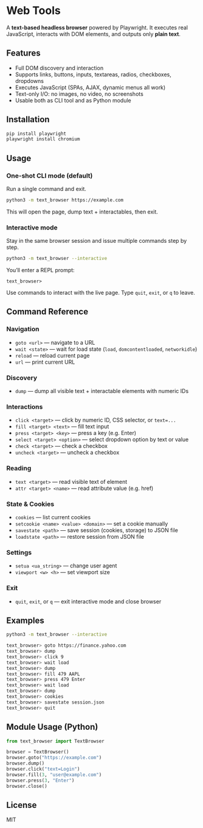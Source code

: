 # Web Tools

A **text-based headless browser** powered by Playwright.
It executes real JavaScript, interacts with DOM elements, and outputs only **plain text**.

## Features
- Full DOM discovery and interaction
- Supports links, buttons, inputs, textareas, radios, checkboxes, dropdowns
- Executes JavaScript (SPAs, AJAX, dynamic menus all work)
- Text-only I/O: no images, no video, no screenshots
- Usable both as CLI tool and as Python module

## Installation
```bash
pip install playwright
playwright install chromium
```

## Usage

### One-shot CLI mode (default)
Run a single command and exit.
```bash
python3 -m text_browser https://example.com
```
This will open the page, dump text + interactables, then exit.

### Interactive mode
Stay in the same browser session and issue multiple commands step by step.
```bash
python3 -m text_browser --interactive
```

You’ll enter a REPL prompt:
```
text_browser>
```
Use commands to interact with the live page. Type `quit`, `exit`, or `q` to leave.

## Command Reference

### Navigation
- `goto <url>` — navigate to a URL
- `wait <state>` — wait for load state (`load`, `domcontentloaded`, `networkidle`)
- `reload` — reload current page
- `url` — print current URL

### Discovery
- `dump` — dump all visible text + interactable elements with numeric IDs

### Interactions
- `click <target>` — click by numeric ID, CSS selector, or `text=...`
- `fill <target> <text>` — fill text input
- `press <target> <key>` — press a key (e.g. Enter)
- `select <target> <option>` — select dropdown option by text or value
- `check <target>` — check a checkbox
- `uncheck <target>` — uncheck a checkbox

### Reading
- `text <target>` — read visible text of element
- `attr <target> <name>` — read attribute value (e.g. href)

### State & Cookies
- `cookies` — list current cookies
- `setcookie <name> <value> <domain>` — set a cookie manually
- `savestate <path>` — save session (cookies, storage) to JSON file
- `loadstate <path>` — restore session from JSON file

### Settings
- `setua <ua_string>` — change user agent
- `viewport <w> <h>` — set viewport size

### Exit
- `quit`, `exit`, or `q` — exit interactive mode and close browser

## Examples
```bash
python3 -m text_browser --interactive

text_browser> goto https://finance.yahoo.com
text_browser> dump
text_browser> click 9
text_browser> wait load
text_browser> dump
text_browser> fill 479 AAPL
text_browser> press 479 Enter
text_browser> wait load
text_browser> dump
text_browser> cookies
text_browser> savestate session.json
text_browser> quit
```

## Module Usage (Python)
```python
from text_browser import TextBrowser

browser = TextBrowser()
browser.goto("https://example.com")
browser.dump()
browser.click("text=Login")
browser.fill(3, "user@example.com")
browser.press(3, "Enter")
browser.close()
```

## License
MIT